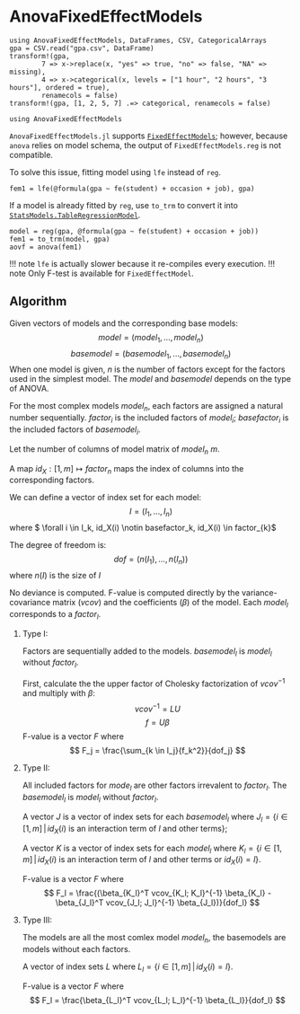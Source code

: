 # AnovaFixedEffectModels
```@setup fem
using AnovaFixedEffectModels, DataFrames, CSV, CategoricalArrays
gpa = CSV.read("gpa.csv", DataFrame)
transform!(gpa,
        7 => x->replace(x, "yes" => true, "no" => false, "NA" => missing),
        4 => x->categorical(x, levels = ["1 hour", "2 hours", "3 hours"], ordered = true),
        renamecols = false)
transform!(gpa, [1, 2, 5, 7] .=> categorical, renamecols = false)
```
```@example fem
using AnovaFixedEffectModels
```
`AnovaFixedEffectModels.jl` supports [`FixedEffectModels`](https://github.com/FixedEffects/FixedEffectModels.jl); however, because `anova` relies on model schema, the output of `FixedEffectModels.reg` is not compatible. 

To solve this issue, fitting model using `lfe` instead of `reg`.
```@example fem
fem1 = lfe(@formula(gpa ~ fe(student) + occasion + job), gpa)
```
If a model is already fitted by `reg`, use `to_trm` to convert it into [`StatsModels.TableRegressionModel`](https://juliastats.org/StatsModels.jl/stable/api/#StatsModels.TableRegressionModel).
```@example fem
model = reg(gpa, @formula(gpa ~ fe(student) + occasion + job))
fem1 = to_trm(model, gpa)
aovf = anova(fem1)
```
!!! note
    `lfe` is actually slower because it re-compiles every execution.
!!! note 
    Only F-test is available for `FixedEffectModel`.

## Algorithm
Given vectors of models and the corresponding base models:
$$model = (model_1, ..., model_n)$$ 
$$basemodel = (basemodel_1, ..., basemodel_n)$$ 
When one model is given, $n$ is the number of factors except for the factors used in the simplest model. The $model$ and $basemodel$ depends on the type of ANOVA.

For the most complex models $model_n$, each factors are assigned a natural number sequentially.
$factor_i$ is the included factors of $model_i$; $basefactor_i$ is the included factors of $basemodel_i$. 

Let the number of columns of model matrix of $model_n$ $m$.

A map $id_X: [1, m] \mapsto factor_n$ maps the index of columns into the corresponding factors.

We can define a vector of index set for each model:
$$I = (I_1, ..., I_{n})$$
where $ \forall i \in I_k, id_X(i) \notin basefactor_k, id_X(i) \in factor_{k}$

The degree of freedom is:
$$dof = (n(I_1), ..., n(I_{n}))$$ 
where $n(I)$ is the size of $I$

No deviance is computed. F-value is computed directly by the variance-covariance matrix ($vcov$) and the coefficients ($\beta$) of the model. Each $model_l$ corresponds to a $factor_l$.
1. Type I:

    Factors are sequentially added to the models.
    $basemodel_l$ is $model_l$ without $factor_l$.

    First, calculate the the upper factor of Cholesky factorization of $vcov^{-1}$ and multiply with $\beta$:
    $$ vcov^{-1} = LU $$
    $$ f = U\beta $$
    F-value is a vector $F$ where 
    $$ F_j = \frac{\sum_{k \in I_j}{f_k^2}}{dof_j}
    $$
2. Type II:

    All included factors for $mode_l$ are other factors irrevalent to $factor_l$.
    The $basemodel_l$ is $model_l$ without $factor_l$. 

    A vector $J$ is a vector of index sets for each $basemodel_l$ where $J_l = \{i \in [1, m]\, |\, id_X(i) \text{ is an interaction term of }l \text{ and other terms}\}$;

    A vector $K$ is a vector of index sets for each $model_l$ where $K_l = \{i \in [1, m]\, |\, id_X(i) \text{ is an interaction term of }l \text{ and other terms or } id_X(i) = l\}$.

    F-value is a vector $F$ where 
    $$ F_l = \frac{(\beta_{K_l}^T  vcov_{K_l; K_l}^{-1} \beta_{K_l} - \beta_{J_l}^T  vcov_{J_l; J_l}^{-1} \beta_{J_l})}{dof_l}
    $$
3. Type III:

    The models are all the most comlex model $model_n$, the basemodels are models without each factors.  

    A vector of index sets $L$ where $L_l = \{i \in [1, m]\, |\, id_X(i) = l\}$.

    F-value is a vector $F$ where 
    $$ F_l = \frac{\beta_{L_l}^T  vcov_{L_l; L_l}^{-1} \beta_{L_l}}{dof_l}
    $$
